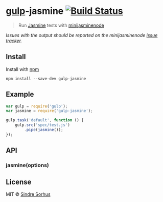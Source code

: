 # [gulp](https://github.com/wearefractal/gulp)-jasmine [![Build Status](https://secure.travis-ci.org/sindresorhus/gulp-jasmine.png?branch=master)](http://travis-ci.org/sindresorhus/gulp-jasmine)

> Run [Jasmine](http://visionmedia.github.io/jasmine/) tests with [minijasminenode](https://github.com/juliemr/minijasminenode)

*Issues with the output should be reported on the minijasminenode [issue tracker](https://github.com/juliemr/minijasminenode).*


## Install

Install with [npm](https://npmjs.org/package/gulp-jasmine)

```
npm install --save-dev gulp-jasmine
```


## Example

```js
var gulp = require('gulp');
var jasmine = require('gulp-jasmine');

gulp.task('default', function () {
	gulp.src('spec/test.js')
		.pipe(jasmine());
});
```

## API

### jasmine(options)


## License

MIT © [Sindre Sorhus](http://sindresorhus.com)
